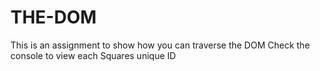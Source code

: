 # THE-DOM
 This is an assignment to show how you can traverse the DOM  Check the console to view each Squares unique ID
